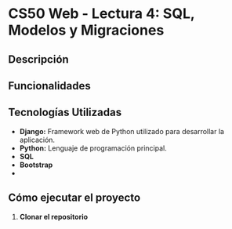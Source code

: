# CS50 Web - Lectura 4: SQL, Modelos y Migraciones

## Descripción


## Funcionalidades


## Tecnologías Utilizadas
* **Django:** Framework web de Python utilizado para desarrollar la aplicación.
* **Python:** Lenguaje de programación principal.
* **SQL**
* **Bootstrap**
* 

## Cómo ejecutar el proyecto
1. **Clonar el repositorio**
